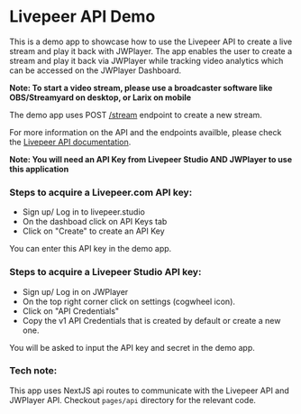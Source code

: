 # Livepeer API Demo

This is a demo app to showcase how to use the Livepeer API to create a live stream and play it back with JWPlayer. The app enables the user to create a stream and play it back via JWPlayer while tracking video analytics which can be accessed on the JWPlayer Dashboard.

**Note: To start a video stream, please use a broadcaster software like OBS/Streamyard on desktop, or Larix on mobile**

The demo app uses POST [/stream](https://livepeer.com/docs/guides/api/create-a-stream) endpoint to create a new stream.

For more information on the API and the endpoints availble, please check the [Livepeer API documentation](https://docs.livepeer.studio/).

**Note: You will need an API Key from Livepeer Studio AND JWPlayer to use this application**

### Steps to acquire a Livepeer.com API key:

- Sign up/ Log in to livepeer.studio
- On the dashboad click on API Keys tab
- Click on "Create" to create an API Key

You can enter this API key in the demo app.

### Steps to acquire a Livepeer Studio API key:

- Sign up/ Log in on JWPlayer
- On the top right corner click on settings (cogwheel icon).
- Click on "API Credentials"
- Copy the v1 API Credentials that is created by default or create a new one.

You will be asked to input the API key and secret in the demo app.

### Tech note:

This app uses NextJS api routes to communicate with the Livepeer API and JWPlayer API. Checkout `pages/api` directory for the relevant code.
